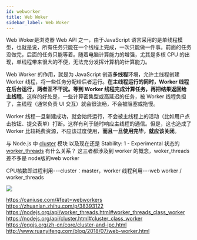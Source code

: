 ```yaml
---
id: webworker
title: Web Woker
sidebar_label: Web Woker
---
```


Web Woker是浏览器 Web API 之一，由于JavaScript 语言采用的是单线程模型，也就是说，所有任务只能在一个线程上完成，一次只能做一件事。前面的任务没做完，后面的任务只能等着。随着电脑计算能力的增强，尤其是多核 CPU 的出现，单线程带来很大的不便，无法充分发挥计算机的计算能力。

Web Worker 的作用，就是为 JavaScript 创造**多线程**环境，允许主线程创建 Worker 线程，将一些任务分配给后者运行。**在主线程运行的同时，Worker 线程在后台运行，两者互不干扰。等到 Worker 线程完成计算任务，再把结果返回给主线程**。这样的好处是，一些计算密集型或高延迟的任务，被 Worker 线程负担了，主线程（通常负责 UI 交互）就会很流畅，不会被阻塞或拖慢。

Worker 线程一旦新建成功，就会始终运行，不会被主线程上的活动（比如用户点击按钮、提交表单）打断。这样有利于随时响应主线程的通信。但是，这也造成了 Worker 比较耗费资源，不应该过度使用，**而且一旦使用完毕，就应该关闭**。

与 Node.js 中 [cluster](https://eggjs.org/zh-cn/core/cluster-and-ipc.html) 模块 以及现在还是 Stability: 1 - Experimental 状态的 [worker_threads](https://nodejs.org/api/worker_threads.html) 有什么关系？
这三者都涉及到 worker 的概念，woker_threads 差不多是 node版的web worker

CPU核数即进程利用---cluster：master，worker
线程利用---web worker / worker_threads

![](https://cosmos-x.oss-cn-hangzhou.aliyuncs.com/FdcUi4.png)

https://caniuse.com/#feat=webworkers
https://zhuanlan.zhihu.com/p/38393122
https://nodejs.org/api/worker_threads.html#worker_threads_class_worker
https://nodejs.org/api/cluster.html#cluster_class_worker
https://eggjs.org/zh-cn/core/cluster-and-ipc.html
http://www.ruanyifeng.com/blog/2018/07/web-worker.html
